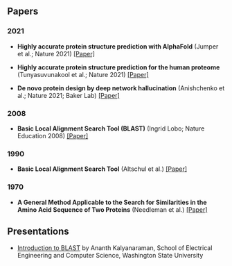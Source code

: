 

## Papers

### 2021

* **Highly accurate protein structure prediction with AlphaFold** (Jumper et al.; Nature 2021) [[Paper]](https://www.nature.com/articles/s41586-021-03819-2)

* **Highly accurate protein structure prediction for the human proteome** (Tunyasuvunakool et al.; Nature 2021) [[Paper]](https://www.nature.com/articles/s41586-021-03828-1)

* **De novo protein design by deep network hallucination** (Anishchenko et al.; Nature 2021; Baker Lab) [[Paper]](https://www.bakerlab.org/wp-content/uploads/2022/01/Anishchenko_etal_Nature2021_DeepNetworkHallucination.pdf)

### 2008
    
* **Basic Local Alignment Search Tool (BLAST)** (Ingrid Lobo; Nature Education 2008) [[Paper]](http://csc.columbusstate.edu/carroll/7840/private/papers/BasicLocalAlignmentSearchTool-BLAST.pdf)

### 1990

* **Basic Local Alignment Search Tool** (Altschul et al.) [[Paper]](http://www.gersteinlab.org/courses/452/09-spring/pdf/Altschul.pdf)

### 1970

* **A General Method Applicable to the Search for Similarities in the Amino Acid Sequence of Two Proteins** (Needleman et al.) [[Paper]](https://courses.cs.duke.edu/compsci260/spring16/resources/AlignmentPapers/1970.needleman.wunsch.pdf)

## Presentations

* [Introduction to BLAST](http://www.shodor.org/media/content/petascale/materials/dataIntensive/BLAST/BLAST_Intro_pdf) by Ananth Kalyanaraman, School of Electrical Engineering and Computer Science, Washington State University